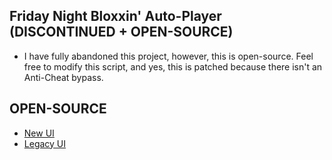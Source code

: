 ## Friday Night Bloxxin' Auto-Player (DISCONTINUED + OPEN-SOURCE)
- I have fully abandoned this project, however, this is open-source. Feel free to modify this script, and yes, this is patched because there isn't an Anti-Cheat bypass.

## OPEN-SOURCE
- [New UI](1E8060DC853AF9CFAFA7D85521C6E748C8C9FEFEB69899F3A70D9D7A049AC31B80620298140FEA82AB514FA6CEF2863D9423E7217CF8791BDE68BCFF5785B37E.lua)
- [Legacy UI](A877C871B0D7D819244A6EB23BEEF99546267BE2866F4CEF43394965A6D073E7D85884C036E25C666776D3D112D4636EFC44550D849C20586EE278CD9C2B6B61.lua)
